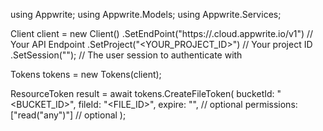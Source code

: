 using Appwrite;
using Appwrite.Models;
using Appwrite.Services;

Client client = new Client()
    .SetEndPoint("https://<REGION>.cloud.appwrite.io/v1") // Your API Endpoint
    .SetProject("<YOUR_PROJECT_ID>") // Your project ID
    .SetSession(""); // The user session to authenticate with

Tokens tokens = new Tokens(client);

ResourceToken result = await tokens.CreateFileToken(
    bucketId: "<BUCKET_ID>",
    fileId: "<FILE_ID>",
    expire: "", // optional
    permissions: ["read("any")"] // optional
);